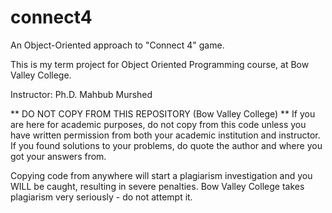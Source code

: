 # connect4
An Object-Oriented approach to "Connect 4" game.

This is my term project for Object Oriented Programming course, at Bow Valley College.

Instructor: Ph.D.  Mahbub Murshed

** DO NOT COPY FROM THIS REPOSITORY (Bow Valley College) **
If you are here for academic purposes, do not copy from this code unless you have written permission from both your academic institution and instructor.
If you found solutions to your problems, do quote the author and where you got your answers from.

Copying code from anywhere will start a plagiarism investigation and you WILL be caught, resulting in severe penalties.
Bow Valley College takes plagiarism very seriously - do not attempt it.
